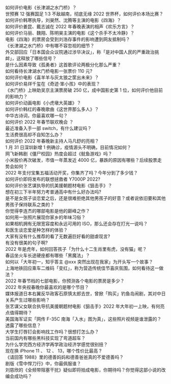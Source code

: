如何评价电影《长津湖之水门桥》？  
世预赛 12 强赛国足 1:3 不敌越南，彻底无缘 2022 世界杯，如何评价本场比赛？  
如何评价韩寒执导，刘昊然、沈腾等主演的电影《四海》？  
如何评价姜昆、戴志诚在 2022 年春晚表演的相声《欢乐方言》？  
如何评价马丽、魏翔、陈明昊主演的电影《这个杀手不太冷静》？  
电影《四海》的票房会受到刘浩存事件的影响遭到网友抵制吗？  
《长津湖之水门桥》中有哪不容忽视的细节？  
外交部回应「日本国会众议院通过涉华决议」，称「是对中国人民的严重政治挑衅」，这释放了哪些信号？  
是什么因素导致《孤勇者》这首歌评论两极分化那么严重？  
如何看待长津湖水门桥电影一张票价 110 元?  
如何评价电影《喜羊羊与灰太狼之筐出未来》？  
如何评价易烊千玺在《奇迹·笨小孩》中的表现？  
《水门桥》上映助吴京主演票房破 250 亿，成中国影史第 1 位，如何评价他目前的影响力？  
如何评价动画电影《小虎墩大英雄》？  
如何评价韩红的春晚歌曲《这世界那么多人》？  
中华古诗词，你最喜欢哪一句？  
如何评价 2022 年春节联欢晚会 ？  
最近准备入手一部 switch，有什么建议吗？  
生活费很高却不自知怎么办？  
如何评价 2022 年春晚新主持人马凡舒的亮相？  
1 月 31 日深圳新增 1 例确诊，疫情源头不明确，目前情况如何？  
网飞新韩剧《僵尸校园》热度会超过《鱿鱼游戏》吗？  
小米股价再次破发，市值一年蒸发近 4000 亿，暴跌的原因有哪些？后续股票走势会如何？  
2022 年支付宝集五福活动开奖，你集齐了吗？今年分到了多少钱？  
如何评价即将发布的联想拯救者 Y7000P 2022?  
如何评价张艺谋执导的抗美援朝题材电影《狙击手》？  
想在初三下半年努力考普通高中有什么好办法吗?  
是不是女孩子谈恋爱之后，还是很难拒绝其他男孩子的好意？或者说依旧要和其他男孩子保持联系之类的？  
你觉得李连杰的哪部电影是他的巅峰之作？  
如何用一张照片展现你家乡的年味习俗？  
如果相机拥有无限宽容度和永远可用的 ISO，那么还会存在打光一说吗？  
和医生谈恋爱是种怎样的体验？  
大家有没有什么推荐的看了无数遍巨好看的甜虐现言?  
有没有很美的句子啊?  
2022 年是虎年，如何回答孩子「为什么十二生肖里有虎，没有猫」呢？  
春运坐火车长途硬座都有哪些「黑魔法」？  
如何以「大年初一，知乎答主 @xxx 突然出现在我家」为开头写一个故事？  
上海地铁回应乘车二维码「变红」，称为营造传统佳节喜庆氛围，如何看待这一做法？  
2022 年春节档的七部电影，你预测各个电影的票房是多少？  
2022 年央视春晚你最喜欢的是哪个节目？  
媒体报道日本右翼反华政客石原慎太郎去世，曾掀「购买」钓鱼岛闹剧，其对中日关系产生过哪些影响？  
张艺谋父女联合执导抗美援朝题材电影《狙击手》2022 年大年初一上映，有何亮点值得期待？  
美国海军证实「网传 F-35C 南海「入水」图为真」，这些照片视频是谁泄露的？透露了哪些信息？  
大学生打唇钉会影响找工作吗？很想打怎么办？  
当前国内有哪些黑科技实现了弯道超车？  
为什么学完西方经济学再学政治经济学感觉很别扭？  
现在换 iPhone 11 、 12 、 13，哪个性价比最高  ?  
《请回答 1988》里的德善妈妈和德善爸爸真的不爱德善吗？  
剧版《雪中悍刀行》中，你最佩服谁？  
刘慈欣的《全频带阻塞干扰》疑似即将拍成电影，你期待吗？你觉得这部小说的改编会成功吗？  
